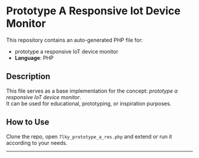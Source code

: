 # Prototype A Responsive Iot Device Monitor

This repository contains an auto-generated PHP file for:

- prototype a responsive IoT device monitor
- **Language**: PHP

## Description

This file serves as a base implementation for the concept: *prototype a responsive IoT device monitor*.  
It can be used for educational, prototyping, or inspiration purposes.

## How to Use

Clone the repo, open `7lky_prototype_a_res.php` and extend or run it according to your needs.

---


